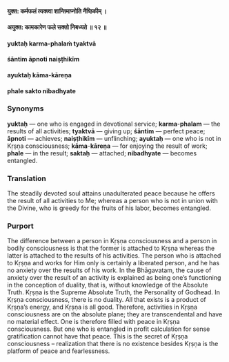 #### युक्त: कर्मफलं त्यक्त्वा शान्तिमाप्नोति नैष्ठिकीम् ।
#### अयुक्त: कामकारेण फले सक्तो निबध्यते ॥ १२ ॥

#### yuktaḥ karma-phalaṁ tyaktvā
#### śāntim āpnoti naiṣṭhikīm
#### ayuktaḥ kāma-kāreṇa
#### phale sakto nibadhyate

### Synonyms

**yuktaḥ** — one who is engaged in devotional service; **karma**-**phalam** — the results of all activities; **tyaktvā** — giving up; **śāntim** — perfect peace; **āpnoti** — achieves; **naiṣṭhikīm** — unflinching; **ayuktaḥ** — one who is not in Kṛṣṇa consciousness; **kāma**-**kāreṇa** — for enjoying the result of work; **phale** — in the result; **saktaḥ** — attached; **nibadhyate** — becomes entangled.

### Translation

The steadily devoted soul attains unadulterated peace because he offers the result of all activities to Me; whereas a person who is not in union with the Divine, who is greedy for the fruits of his labor, becomes entangled.

### Purport

The difference between a person in Kṛṣṇa consciousness and a person in bodily consciousness is that the former is attached to Kṛṣṇa whereas the latter is attached to the results of his activities. The person who is attached to Kṛṣṇa and works for Him only is certainly a liberated person, and he has no anxiety over the results of his work. In the Bhāgavatam, the cause of anxiety over the result of an activity is explained as being one’s functioning in the conception of duality, that is, without knowledge of the Absolute Truth. Kṛṣṇa is the Supreme Absolute Truth, the Personality of Godhead. In Kṛṣṇa consciousness, there is no duality. All that exists is a product of Kṛṣṇa’s energy, and Kṛṣṇa is all good. Therefore, activities in Kṛṣṇa consciousness are on the absolute plane; they are transcendental and have no material effect. One is therefore filled with peace in Kṛṣṇa consciousness. But one who is entangled in profit calculation for sense gratification cannot have that peace. This is the secret of Kṛṣṇa consciousness – realization that there is no existence besides Kṛṣṇa is the platform of peace and fearlessness.